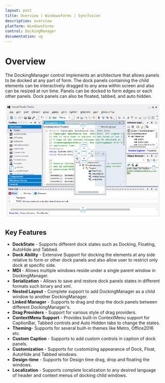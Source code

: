 ```yaml
---
layout: post
title: Overview | WindowsForms | Syncfusion
description: overview
platform: WindowsForms
control: DockingManager 
documentation: ug
---
```


# Overview

The DockingManager control implements an architecture that allows panels to be docked at any part of form. The dock panels containing the child elements can be interactively dragged to any area within screen and also can be resized at run time. Panels can be docked to form edges or each other panels. Dock panels can also be floated, tabbed, and auto hidden.

![](Images/GettingStarted.png)

## Key Features 

* **DockState** - Supports different dock states such as Docking, Floating, AutoHide and Tabbed.
* **Dock Ability** - Extensive Support for docking the elements at any side relative to form or other dock panels and also allow user to restrict only dock at specific side.
* **MDI** - Allows multiple windows reside under a single parent window in DockingManager.
* **Serialization** - Allows to save and restore dock panels states in different formats such binary and xml.
* **Nested Layout** - Complete support to add DockingManager as a child window to another DockingManager.
* **Linked Manager** - Supports to drag and drop the dock panels between different DockingManager's.
* **Drag Providers** - Support for various style of drag providers.
* **ContextMenu Support** - Provides built-in ContextMenu support for CaptionBar, Tabbed controls and Auto Hidden tabs to change the states.
* **Theming**- Supports for several built-in themes like Metro, Office2016 etc.
* **Custom Caption** -  Supports to add custom controls in caption of dock panels.
* **Customization** - Supports for customizing appearance of Dock, Float, AutoHide and Tabbed windows.
* **Design-time** - Supports for Design time drag, drop and floating the windows.
* **Localization** - Supports complete localization to any desired language of header and context menus of docking child windows.
